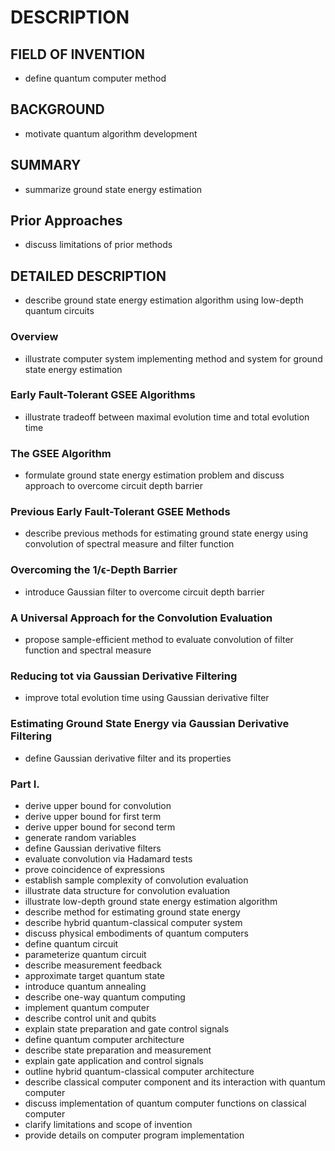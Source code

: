# DESCRIPTION

## FIELD OF INVENTION

- define quantum computer method

## BACKGROUND

- motivate quantum algorithm development

## SUMMARY

- summarize ground state energy estimation

## Prior Approaches

- discuss limitations of prior methods

## DETAILED DESCRIPTION

- describe ground state energy estimation algorithm using low-depth quantum circuits

### Overview

- illustrate computer system implementing method and system for ground state energy estimation

### Early Fault-Tolerant GSEE Algorithms

- illustrate tradeoff between maximal evolution time and total evolution time

### The GSEE Algorithm

- formulate ground state energy estimation problem and discuss approach to overcome circuit depth barrier

### Previous Early Fault-Tolerant GSEE Methods

- describe previous methods for estimating ground state energy using convolution of spectral measure and filter function

### Overcoming the 1/ϵ-Depth Barrier

- introduce Gaussian filter to overcome circuit depth barrier

### A Universal Approach for the Convolution Evaluation

- propose sample-efficient method to evaluate convolution of filter function and spectral measure

### Reducing tot via Gaussian Derivative Filtering

- improve total evolution time using Gaussian derivative filter

### Estimating Ground State Energy via Gaussian Derivative Filtering

- define Gaussian derivative filter and its properties

### Part I.

- derive upper bound for convolution
- derive upper bound for first term
- derive upper bound for second term
- generate random variables
- define Gaussian derivative filters
- evaluate convolution via Hadamard tests
- prove coincidence of expressions
- establish sample complexity of convolution evaluation
- illustrate data structure for convolution evaluation
- illustrate low-depth ground state energy estimation algorithm
- describe method for estimating ground state energy
- describe hybrid quantum-classical computer system
- discuss physical embodiments of quantum computers
- define quantum circuit
- parameterize quantum circuit
- describe measurement feedback
- approximate target quantum state
- introduce quantum annealing
- describe one-way quantum computing
- implement quantum computer
- describe control unit and qubits
- explain state preparation and gate control signals
- define quantum computer architecture
- describe state preparation and measurement
- explain gate application and control signals
- outline hybrid quantum-classical computer architecture
- describe classical computer component and its interaction with quantum computer
- discuss implementation of quantum computer functions on classical computer
- clarify limitations and scope of invention
- provide details on computer program implementation

